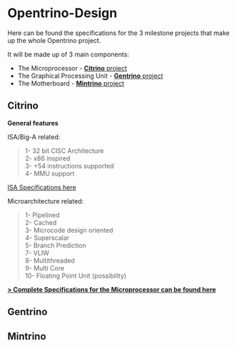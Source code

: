 # Opentrino-Design

Here can be found the specifications for the 3 milestone projects that make up the whole Opentrino project.

It will be made up of 3 main components:
- The Microprocessor - [**Citrino** project](https://github.com/Opentrino/Citrino)
- The Graphical Processing Unit - [**Gentrino** project](https://github.com/Opentrino/Gentrino)
- The Motherboard - [**Mintrino** project](https://github.com/Opentrino/Mintrino)

**Citrino**
-------
**General features**   

ISA/Big-A related:  
>1- 32 bit CISC Architecture  
2- x86 inspired  
3- +54 instructions supported  
4- MMU support  

[ISA Specifications here](https://github.com/Opentrino/Opentrino-Design/blob/master/ISA.md)

Microarchitecture related:
>1- Pipelined  
2- Cached  
3- Microcode design oriented  
4- Superscalar  
5- Branch Prediction  
7- VLIW  
8- Multithreaded  
9- Multi Core  
10- Floating Point Unit (possibility)  

[**> Complete Specifications for the Microprocessor can be found here**](https://github.com/Opentrino/Opentrino-Design/blob/master/CPUSpecs.md)

**Gentrino**
-------


**Mintrino**
-------
